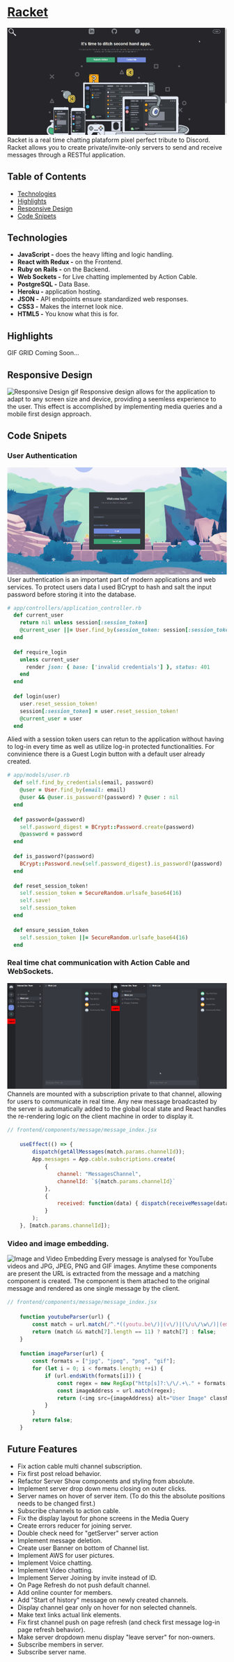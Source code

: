 # [Racket](https://racket-discord.herokuapp.com/)
![Racket Snapshot](app/assets/images/racket.gif?raw=true "Racket Snapshot Chat")
Racket is a real time chatting plataform pixel perfect tribute to Discord. Racket allows you to create private/invite-only servers to send and receive messages through a RESTful application.

## Table of Contents
* [Technologies](#technologies)
* [Highlights](#highlights)
* [Responsive Design](#responsive-design)
* [Code Snipets](#code-snipets)


## Technologies
  * **JavaScript -** does the heavy lifting and logic handling.
  * **React with Redux -** on the Frontend.
  * **Ruby on Rails -** on the Backend.
  * **Web Sockets -** for Live chatting implemented by Action Cable.
  * **PostgreSQL -** Data Base.
  * **Heroku -** application hosting.
  * **JSON -** API endpoints ensure standardized web responses.
  * **CSS3 -** Makes the internet look nice.
  * **HTML5 -** You know what this is for.

## Highlights
 GIF GRID Coming Soon...

## Responsive Design
![Responsive Design gif](app/assets/images/responsiveDesign.gif?raw=true "Responsive Design Gif")
Responsive design allows for the application to adapt to any screen size and device, providing a seemless experience to the user. This effect is accomplished by implementing media queries and a mobile first design approach.

## Code Snipets
### User Authentication
![User Authentication gif](app/assets/images/userAuth.gif?raw=true "User Authentication gif Chat")
User authentication is an important part of modern applications and web services. To protect users data I used BCrypt to hash and salt the input password before storing it into the database.
```Ruby
# app/controllers/application_controller.rb
  def current_user
    return nil unless session[:session_token]
    @current_user ||= User.find_by(session_token: session[:session_token])
  end

  def require_login
    unless current_user
      render json: { base: ['invalid credentials'] }, status: 401
    end
  end

  def login(user)
    user.reset_session_token!
    session[:session_token] = user.reset_session_token!
    @current_user = user
  end
```
Alied with a session token users can retun to the application without having to log-in every time as well as utilize log-in protected functionalities. For convinience there is a Guest Login button with a default user already created.
```Ruby
# app/models/user.rb
  def self.find_by_credentials(email, password)
    @user = User.find_by(email: email)
    @user && @user.is_password?(password) ? @user : nil
  end

  def password=(password)
    self.password_digest = BCrypt::Password.create(password)
    @password = password
  end

  def is_password?(password)
    BCrypt::Password.new(self.password_digest).is_password?(password)
  end

  def reset_session_token!
    self.session_token = SecureRandom.urlsafe_base64(16)
    self.save!
    self.session_token
  end

  def ensure_session_token
    self.session_token ||= SecureRandom.urlsafe_base64(16)
  end
```

### Real time chat communication with Action Cable and WebSockets.
![Live Chat gif](app/assets/images/liveChat.gif?raw=true "Live Chat Gif")
Channels are mounted with a subscription private to that channel, allowing for users to communicate in real time. Any new message broadcasted by the server is automatically added to the global local state and React handles the re-rendering logic on the client machine in order to display it.
```JavaScript
// frontend/components/message/message_index.jsx

    useEffect(() => {
        dispatch(getAllMessages(match.params.channelId));
        App.messages = App.cable.subscriptions.create(
            {
                channel: "MessagesChannel",
                channelId: `${match.params.channelId}`
            }, 
            {
                received: function(data) { dispatch(receiveMessage(data.message)); }
            }
        );
    }, [match.params.channelId]);
```
### Video and image embedding.
![Image and Video Embedding](app/assets/images/embed.gif?raw=true "Image and Video embedding Chat")
Every message is analysed for YouTube videos and JPG, JPEG, PNG and GIF images. Anytime these components are present the URL is extracted from the message and a matching component is created. The component is them attached to the original message and rendered as one single message by the client.
```JavaScript
// frontend/components/message/message_index.jsx

    function youtubeParser(url) {
        const match = url.match(/^.*((youtu.be\/)|(v\/)|(\/u\/\w\/)|(embed\/)|(watch\?))\??v?=?([^#\&\?]*).*/);
        return (match && match[7].length == 11) ? match[7] : false;
    }

    function imageParser(url) {
        const formats = ["jpg", "jpeg", "png", "gif"];
        for (let i = 0; i < formats.length; ++i) {
            if (url.endsWith(formats[i])) {
                const regex = new RegExp("http[s]?:\/\/.+\." + formats[i], "g");
                const imageAddress = url.match(regex);
                return (<img src={imageAddress} alt="User Image" className="embedPreview"/>);
            }
        }
        return false;
    }
```

## Future Features
  * Fix action cable multi channel subscription.
  * Fix first post reload behavior.
  * Refactor Server Show components and styling from absolute.
  * Implement server drop down menu closing on outer clicks.
  * Server names on hover of server item. (To do this the absolute positions needs to be changed first.)
  * Subscribe channels to action cable.
  * Fix the display layout for phone screens in the Media Query
  * Create errors reducer for joining server.
  * Double check need for "getServer" server action
  * Implement message deletion.
  * Create user Banner on bottom of Channel list.
  * Implement AWS for user pictures.
  * Implement Voice chatting.
  * Implement Video chatting.
  * Implement Server Joining by invite instead of ID.
  * On Page Refresh do not push default channel.
  * Add online counter for members.
  * Add "Start of history" message on newly created channels.
  * Display channel gear only on hover for non selected channels.
  * Make text links actual link elements.
  * Fix first channel push on page refresh (and check first message log-in page refresh behavior).
  * Make server dropdown menu display "leave server" for non-owners.
  * Subscribe members in server.
  * Subscribe server name.